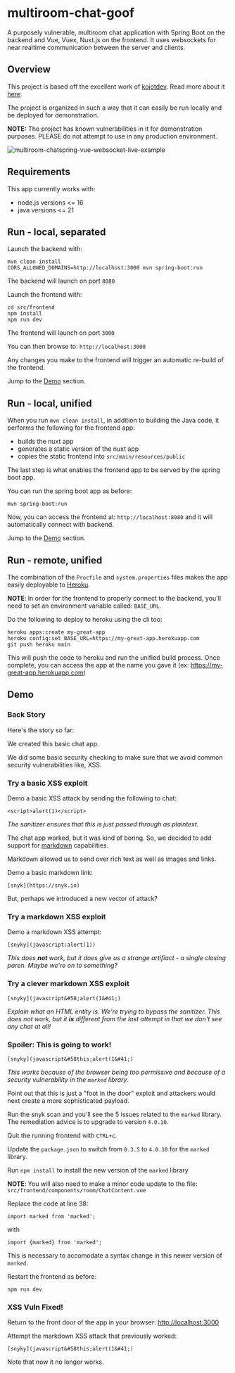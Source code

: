# multiroom-chat-goof
A purposely vulnerable, multiroom chat application with Spring Boot on the backend and Vue, Vuex, Nuxt.js on the frontend. It uses websockets for near realtime communication between the server and clients.

## Overview

This project is based off the excellent work of [kojotdev](http://kojotdev.com). Read more about it 
[here](http://kojotdev.com/2019/09/multiroom-chat-with-spring-websocket-nuxt-vue-vuex/).

The project is organized in such a way that it can easily be run locally and be deployed for demonstration.

**NOTE:** The project has known vulnerabilities in it for demonstration purposes. PLEASE do not attempt to use in any production environment.

![multiroom-chatspring-vue-websocket-live-example](http://kojotdev.com/wp-content/uploads/2019/09/multiroom-chat-live.gif)

## Requirements

This app currently works with:

* node.js versions <= 16
* java versions <= 21

## Run - local, separated

Launch the backend with:

```
mvn clean install
CORS_ALLOWED_DOMAINS=http://localhost:3000 mvn spring-boot:run
```

The backend will launch on port `8080`

Launch the frontend with:

```
cd src/frontend
npm install
npm run dev
```

The frontend will launch on port `3000`

You can then browse to: `http://localhost:3000`

Any changes you make to the frontend will trigger an automatic re-build of the frontend.

Jump to the [Demo](#Demo) section.

## Run - local, unified

When you run `mvn clean install`, in addition to building the Java code, it performs the following for the frontend
app:

* builds the nuxt app
* generates a static version of the nuxt app
* copies the static frontend into `src/main/resources/public`

The last step is what enables the frontend app to be served by the spring boot app.

You can run the spring boot app as before:

```
mvn spring-boot:run
```

Now, you can access the frontend at: `http://localhost:8080` and it will automatically connect with backend.

Jump to the [Demo](#Demo) section.

## Run - remote, unified

The combination of the `Procfile` and `system.properties` files makes the app easily deployable to
[Heroku](https://www.heroku.com/).

**NOTE**: In order for the frontend to properly connect to the backend, you'll need to set an environment variable
called: `BASE_URL`.

Do the following to deploy to heroku using the cli too:

```
heroku apps:create my-great-app
heroku config:set BASE_URL=https://my-great-app.herokuapp.com
git push heroku main
```

This will push the code to heroku and run the unified build process. Once complete, you can access the app at the name
you gave it (ex: https://my-great-app.herokuapp.com)

## Demo

### Back Story

Here's the story so far:

We created this basic chat app. 

We did some basic security checking to make sure that we avoid common security vulnerabilities like, XSS.

### Try a basic XSS exploit

Demo a basic XSS attack by sending the following to chat:

```
<script>alert(1)</script>
```

_The sanitizer ensures that this is just passed through as plaintext._

The chat app worked, but it was kind of boring. So, we decided to add support for [markdown](https://www.markdownguide.org/cheat-sheet/) capabilities. 

Markdown allowed us to send over rich text as well as images and links.

Demo a basic markdown link:

```
[snyk](https://snyk.io)
```

But, perhaps we introduced a new vector of attack?

### Try a markdown XSS exploit 

Demo a markdown XSS attempt:

```
[snyky](javascript:alert(1))
```

_This does **not** work, but it does give us a strange artifiact - a single closing paren. Maybe we're on to something?_

### Try a clever markdown XSS exploit

```
[snyky](javascript&#58;alert(1&#41;)
```

_Explain what an HTML entity is. We're trying to bypass the sanitizer. This does not work, but it **is** different from the last attempt in that we don't see any chat at all!_

### Spoiler: This is going to work!

```
[snyky](javascript&#58this;alert(1&#41;)
```

_This works because of the browser being too permissive and because of a security vulnerability in the `marked` library._

Point out that this is just a "foot in the door" exploit and attackers would next create a more sophisticated payload.

Run the snyk scan and you'll see the 5 issues related to the `marked` library. The remediation advice is to upgrade to version `4.0.10`.

Quit the running frontend with `CTRL+c`.

Update the `package.json` to switch from `0.3.5` to `4.0.10` for the `marked` library.

Run `npm install` to install the new version of the `marked` library

**NOTE**: You will also need to make a minor code update to the file: `src/frontend/components/room/ChatContent.vue`

Replace the code at line 38:

```
import marked from 'marked';
```

with

```
import {marked} from 'marked';
```

This is necessary to accomodate a syntax change in this newer version of `marked`.

Restart the frontend as before:

```
npm run dev
```

### XSS Vuln Fixed!

Return to the front door of the app in your browser: [http://localhost:3000](http://localhost:3000)

Attempt the markdown XSS attack that previously worked:

```
[snyky](javascript&#58this;alert(1&#41;)
```

Note that now it no longer works.